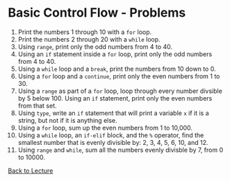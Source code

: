 # Basic Control Flow - Problems

 1. Print the numbers 1 through 10 with a `for` loop.
 2. Print the numbers 2 through 20 with a `while` loop.
 3. Using `range`, print only the odd numbers from 4 to 40.
 4. Using an `if` statement inside a `for` loop, print only the odd numbers from 4 to 40.
 5. Using a `while` loop and a `break`, print the numbers from 10 down to 0.
 6. Using a `for` loop and a `continue`, print only the even numbers from 1 to 30.
 7. Using a `range` as part of a `for` loop, loop through every number divsible by 5 below 100. Using an `if` statement, print only the even numbers from that set.
 8. Using `type`, write an `if` statement that will print a variable `x` if it is a string, but not if it is anything else.
 9. Using a `for` loop, sum up the even numbers from 1 to 10,000.
 10. Using a `while` loop, an `if-elif` block, and the `%` operator, find the smallest number that is evenly divisible by: 2, 3, 4, 5, 6, 10, and 12.
 11. Using `range` and `while`, sum all the numbers evenly divisble by 7, from 0 to 10000.


[Back to Lecture](lecture_01.5.md)
